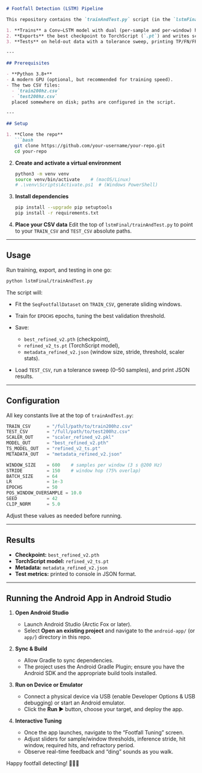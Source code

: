 ````markdown
# Footfall Detection (LSTM) Pipeline

This repository contains the `trainAndTest.py` script (in the `lstmFinal/` folder) which:

1. **Trains** a Conv–LSTM model with dual (per-sample and per-window) heads.  
2. **Exports** the best checkpoint to TorchScript (`.pt`) and writes scaler + threshold metadata (`.json`).  
3. **Tests** on held-out data with a tolerance sweep, printing TP/FN/FP/Precision/Recall/F₁.

---

## Prerequisites

- **Python 3.8+**  
- A modern GPU (optional, but recommended for training speed).  
- The two CSV files:
  - `train200hz.csv`
  - `test200hz.csv`  
  placed somewhere on disk; paths are configured in the script.

---

## Setup

1. **Clone the repo**  
   ```bash
   git clone https://github.com/your-username/your-repo.git
   cd your-repo
````

2. **Create and activate a virtual environment**

   ```bash
   python3 -m venv venv
   source venv/bin/activate    # (macOS/Linux)
   # .\venv\Scripts\Activate.ps1  # (Windows PowerShell)
   ```
3. **Install dependencies**

   ```bash
   pip install --upgrade pip setuptools
   pip install -r requirements.txt
   ```
4. **Place your CSV data**
   Edit the top of `lstmFinal/trainAndTest.py` to point to your
   `TRAIN_CSV` and `TEST_CSV` absolute paths.

---

## Usage

Run training, export, and testing in one go:

```bash
python lstmFinal/trainAndTest.py
```

The script will:

* Fit the `SeqFootfallDataset` on `TRAIN_CSV`, generate sliding windows.
* Train for `EPOCHS` epochs, tuning the best validation threshold.
* Save:

  * `best_refined_v2.pth` (checkpoint),
  * `refined_v2_ts.pt` (TorchScript model),
  * `metadata_refined_v2.json` (window size, stride, threshold, scaler stats).
* Load `TEST_CSV`, run a tolerance sweep (0–50 samples), and print JSON results.

---

## Configuration

All key constants live at the top of `trainAndTest.py`:

```python
TRAIN_CSV      = "/full/path/to/train200hz.csv"
TEST_CSV       = "/full/path/to/test200hz.csv"
SCALER_OUT     = "scaler_refined_v2.pkl"
MODEL_OUT      = "best_refined_v2.pth"
TS_MODEL_OUT   = "refined_v2_ts.pt"
METADATA_OUT   = "metadata_refined_v2.json"

WINDOW_SIZE    = 600    # samples per window (3 s @200 Hz)
STRIDE         = 150    # window hop (75% overlap)
BATCH_SIZE     = 64
LR             = 1e-3
EPOCHS         = 50
POS_WINDOW_OVERSAMPLE = 10.0
SEED           = 42
CLIP_NORM      = 5.0
```

Adjust these values as needed before running.

---

## Results

* **Checkpoint:** `best_refined_v2.pth`
* **TorchScript model:** `refined_v2_ts.pt`
* **Metadata:** `metadata_refined_v2.json`
* **Test metrics:** printed to console in JSON format.

---

## Running the Android App in Android Studio

1. **Open Android Studio**

   * Launch Android Studio (Arctic Fox or later).
   * Select **Open an existing project** and navigate to the `android-app/` (or `app/`) directory in this repo.

2. **Sync & Build**

   * Allow Gradle to sync dependencies.
   * The project uses the Android Gradle Plugin; ensure you have the Android SDK and the appropriate build tools installed.

3. **Run on Device or Emulator**

   * Connect a physical device via USB (enable Developer Options & USB debugging) or start an Android emulator.
   * Click the **Run** ▶️ button, choose your target, and deploy the app.

4. **Interactive Tuning**

   * Once the app launches, navigate to the “Footfall Tuning” screen.
   * Adjust sliders for sample/window thresholds, inference stride, hit window, required hits, and refractory period.
   * Observe real-time feedback and “ding” sounds as you walk.

Happy footfall detecting! 🚶‍♂️🎶

```
```

